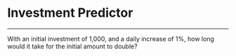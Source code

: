 # Investment Predictor
---

With an initial investment of 1,000, and a daily increase of 1%, how long would it take for the initial amount to double?
